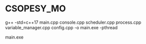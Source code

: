 # CSOPESY_MO

g++ -std=c++17 main.cpp console.cpp scheduler.cpp process.cpp variable_manager.cpp config.cpp -o main.exe -pthread

main.exe
